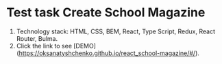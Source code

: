 # Test task Create School Magazine
1. Technology stack: HTML, CSS, BEM, React, Type Script, Redux, React Router, Bulma.
2. Click the link to see [DEMO] (https://oksanatyshchenko.github.io/react_school-magazine/#/).
